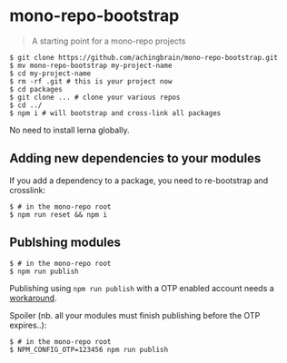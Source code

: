 # mono-repo-bootstrap

> A starting point for a mono-repo projects

```console
$ git clone https://github.com/achingbrain/mono-repo-bootstrap.git
$ mv mono-repo-bootstrap my-project-name
$ cd my-project-name
$ rm -rf .git # this is your project now
$ cd packages
$ git clone ... # clone your various repos
$ cd ../
$ npm i # will bootstrap and cross-link all packages
```

No need to install lerna globally.

## Adding new dependencies to your modules

If you add a dependency to a package, you need to re-bootstrap and crosslink:

```console
$ # in the mono-repo root
$ npm run reset && npm i
```

## Publshing modules

```console
$ # in the mono-repo root
$ npm run publish
```

Publishing using `npm run publish` with a OTP enabled account needs a [workaround](https://github.com/lerna/lerna/issues/1091).

Spoiler (nb. all your modules must finish publishing before the OTP expires..):

```console
$ # in the mono-repo root
$ NPM_CONFIG_OTP=123456 npm run publish
```
